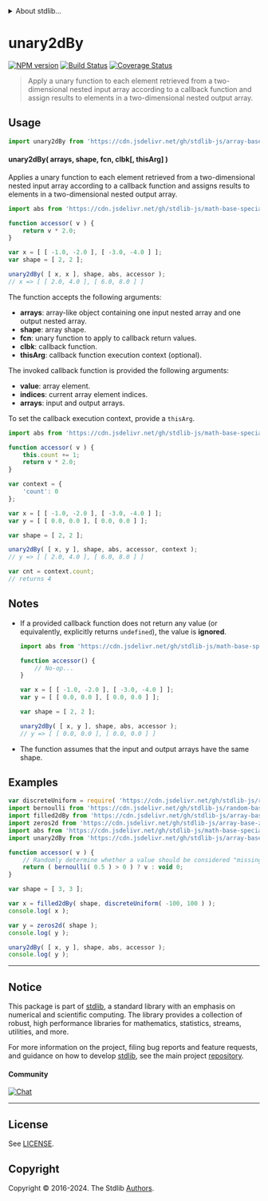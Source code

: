 <!--

@license Apache-2.0

Copyright (c) 2023 The Stdlib Authors.

Licensed under the Apache License, Version 2.0 (the "License");
you may not use this file except in compliance with the License.
You may obtain a copy of the License at

   http://www.apache.org/licenses/LICENSE-2.0

Unless required by applicable law or agreed to in writing, software
distributed under the License is distributed on an "AS IS" BASIS,
WITHOUT WARRANTIES OR CONDITIONS OF ANY KIND, either express or implied.
See the License for the specific language governing permissions and
limitations under the License.

-->


<details>
  <summary>
    About stdlib...
  </summary>
  <p>We believe in a future in which the web is a preferred environment for numerical computation. To help realize this future, we've built stdlib. stdlib is a standard library, with an emphasis on numerical and scientific computation, written in JavaScript (and C) for execution in browsers and in Node.js.</p>
  <p>The library is fully decomposable, being architected in such a way that you can swap out and mix and match APIs and functionality to cater to your exact preferences and use cases.</p>
  <p>When you use stdlib, you can be absolutely certain that you are using the most thorough, rigorous, well-written, studied, documented, tested, measured, and high-quality code out there.</p>
  <p>To join us in bringing numerical computing to the web, get started by checking us out on <a href="https://github.com/stdlib-js/stdlib">GitHub</a>, and please consider <a href="https://opencollective.com/stdlib">financially supporting stdlib</a>. We greatly appreciate your continued support!</p>
</details>

# unary2dBy

[![NPM version][npm-image]][npm-url] [![Build Status][test-image]][test-url] [![Coverage Status][coverage-image]][coverage-url] <!-- [![dependencies][dependencies-image]][dependencies-url] -->

> Apply a unary function to each element retrieved from a two-dimensional nested input array according to a callback function and assign results to elements in a two-dimensional nested output array.

<section class="intro">

</section>

<!-- /.intro -->



<section class="usage">

## Usage

```javascript
import unary2dBy from 'https://cdn.jsdelivr.net/gh/stdlib-js/array-base-unary2d-by@deno/mod.js';
```

#### unary2dBy( arrays, shape, fcn, clbk\[, thisArg] )

Applies a unary function to each element retrieved from a two-dimensional nested input array according to a callback function and assigns results to elements in a two-dimensional nested output array.

```javascript
import abs from 'https://cdn.jsdelivr.net/gh/stdlib-js/math-base-special-abs@deno/mod.js';

function accessor( v ) {
    return v * 2.0;
}

var x = [ [ -1.0, -2.0 ], [ -3.0, -4.0 ] ];
var shape = [ 2, 2 ];

unary2dBy( [ x, x ], shape, abs, accessor );
// x => [ [ 2.0, 4.0 ], [ 6.0, 8.0 ] ]
```

The function accepts the following arguments:

-   **arrays**: array-like object containing one input nested array and one output nested array.
-   **shape**: array shape.
-   **fcn**: unary function to apply to callback return values.
-   **clbk**: callback function.
-   **thisArg**: callback function execution context (optional).

The invoked callback function is provided the following arguments:

-   **value**: array element.
-   **indices**: current array element indices.
-   **arrays**: input and output arrays.

To set the callback execution context, provide a `thisArg`.

<!-- eslint-disable no-invalid-this -->

```javascript
import abs from 'https://cdn.jsdelivr.net/gh/stdlib-js/math-base-special-abs@deno/mod.js';

function accessor( v ) {
    this.count += 1;
    return v * 2.0;
}

var context = {
    'count': 0
};

var x = [ [ -1.0, -2.0 ], [ -3.0, -4.0 ] ];
var y = [ [ 0.0, 0.0 ], [ 0.0, 0.0 ] ];

var shape = [ 2, 2 ];

unary2dBy( [ x, y ], shape, abs, accessor, context );
// y => [ [ 2.0, 4.0 ], [ 6.0, 8.0 ] ]

var cnt = context.count;
// returns 4
```

</section>

<!-- /.usage -->

<section class="notes">

## Notes

-   If a provided callback function does not return any value (or equivalently, explicitly returns `undefined`), the value is **ignored**.

    ```javascript
    import abs from 'https://cdn.jsdelivr.net/gh/stdlib-js/math-base-special-abs@deno/mod.js';

    function accessor() {
        // No-op...
    }

    var x = [ [ -1.0, -2.0 ], [ -3.0, -4.0 ] ];
    var y = [ [ 0.0, 0.0 ], [ 0.0, 0.0 ] ];

    var shape = [ 2, 2 ];

    unary2dBy( [ x, y ], shape, abs, accessor );
    // y => [ [ 0.0, 0.0 ], [ 0.0, 0.0 ] ]
    ```

-   The function assumes that the input and output arrays have the same shape.

</section>

<!-- /.notes -->

<section class="examples">

## Examples

<!-- eslint no-undef: "error" -->

```javascript
var discreteUniform = require( 'https://cdn.jsdelivr.net/gh/stdlib-js/random-base-discrete-uniform' ).factory;
import bernoulli from 'https://cdn.jsdelivr.net/gh/stdlib-js/random-base-bernoulli@deno/mod.js';
import filled2dBy from 'https://cdn.jsdelivr.net/gh/stdlib-js/array-base-filled2d-by@deno/mod.js';
import zeros2d from 'https://cdn.jsdelivr.net/gh/stdlib-js/array-base-zeros2d@deno/mod.js';
import abs from 'https://cdn.jsdelivr.net/gh/stdlib-js/math-base-special-abs@deno/mod.js';
import unary2dBy from 'https://cdn.jsdelivr.net/gh/stdlib-js/array-base-unary2d-by@deno/mod.js';

function accessor( v ) {
    // Randomly determine whether a value should be considered "missing":
    return ( bernoulli( 0.5 ) > 0 ) ? v : void 0;
}

var shape = [ 3, 3 ];

var x = filled2dBy( shape, discreteUniform( -100, 100 ) );
console.log( x );

var y = zeros2d( shape );
console.log( y );

unary2dBy( [ x, y ], shape, abs, accessor );
console.log( y );
```

</section>

<!-- /.examples -->

<!-- Section for related `stdlib` packages. Do not manually edit this section, as it is automatically populated. -->

<section class="related">

</section>

<!-- /.related -->

<!-- Section for all links. Make sure to keep an empty line after the `section` element and another before the `/section` close. -->


<section class="main-repo" >

* * *

## Notice

This package is part of [stdlib][stdlib], a standard library with an emphasis on numerical and scientific computing. The library provides a collection of robust, high performance libraries for mathematics, statistics, streams, utilities, and more.

For more information on the project, filing bug reports and feature requests, and guidance on how to develop [stdlib][stdlib], see the main project [repository][stdlib].

#### Community

[![Chat][chat-image]][chat-url]

---

## License

See [LICENSE][stdlib-license].


## Copyright

Copyright &copy; 2016-2024. The Stdlib [Authors][stdlib-authors].

</section>

<!-- /.stdlib -->

<!-- Section for all links. Make sure to keep an empty line after the `section` element and another before the `/section` close. -->

<section class="links">

[npm-image]: http://img.shields.io/npm/v/@stdlib/array-base-unary2d-by.svg
[npm-url]: https://npmjs.org/package/@stdlib/array-base-unary2d-by

[test-image]: https://github.com/stdlib-js/array-base-unary2d-by/actions/workflows/test.yml/badge.svg?branch=v0.2.1
[test-url]: https://github.com/stdlib-js/array-base-unary2d-by/actions/workflows/test.yml?query=branch:v0.2.1

[coverage-image]: https://img.shields.io/codecov/c/github/stdlib-js/array-base-unary2d-by/main.svg
[coverage-url]: https://codecov.io/github/stdlib-js/array-base-unary2d-by?branch=main

<!--

[dependencies-image]: https://img.shields.io/david/stdlib-js/array-base-unary2d-by.svg
[dependencies-url]: https://david-dm.org/stdlib-js/array-base-unary2d-by/main

-->

[chat-image]: https://img.shields.io/gitter/room/stdlib-js/stdlib.svg
[chat-url]: https://app.gitter.im/#/room/#stdlib-js_stdlib:gitter.im

[stdlib]: https://github.com/stdlib-js/stdlib

[stdlib-authors]: https://github.com/stdlib-js/stdlib/graphs/contributors

[umd]: https://github.com/umdjs/umd
[es-module]: https://developer.mozilla.org/en-US/docs/Web/JavaScript/Guide/Modules

[deno-url]: https://github.com/stdlib-js/array-base-unary2d-by/tree/deno
[deno-readme]: https://github.com/stdlib-js/array-base-unary2d-by/blob/deno/README.md
[umd-url]: https://github.com/stdlib-js/array-base-unary2d-by/tree/umd
[umd-readme]: https://github.com/stdlib-js/array-base-unary2d-by/blob/umd/README.md
[esm-url]: https://github.com/stdlib-js/array-base-unary2d-by/tree/esm
[esm-readme]: https://github.com/stdlib-js/array-base-unary2d-by/blob/esm/README.md
[branches-url]: https://github.com/stdlib-js/array-base-unary2d-by/blob/main/branches.md

[stdlib-license]: https://raw.githubusercontent.com/stdlib-js/array-base-unary2d-by/main/LICENSE

</section>

<!-- /.links -->
